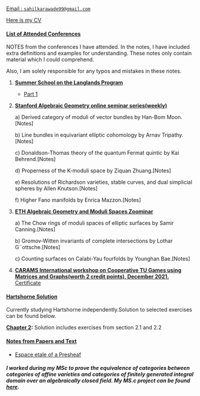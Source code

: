 <ins> Email :  <a href='mailto:sahilkarawade99@gmail.com'> `sahilkarawade99@gmail.com` </a> </ins>

<ins> Here is my [CV](https://sahil-karawade.github.io/folder/CV.pdf) </ins>


#### <ins> List of Attended Conferences  </ins>
NOTES from the conferences I have attended. In the notes, I have included extra definitions and examples for understanding. These notes only contain material which I could comprehend. 

Also, I am solely responsible for any typos and mistakes in these notes.

1. <ins>**Summer School on the Langlands Program**</ins>

   * [Part 1](https://sahil-karawade.github.io/2022-07-09-Summer-School-of-Langlands-Program.html)

2. <ins>**Stanford Algebraic Geometry online seminar series(weekly)**</ins>

   a) Derived category of moduli of vector bundles by Han-Bom Moon.[Notes]

   b) Line bundles in equivariant elliptic cohomology by Arnav Tripathy.[Notes]

   c) Donaldson-Thomas theory of the quantum Fermat quintic by Kai Behrend.[Notes]

   d) Properness of the K-moduli space by Ziquan Zhuang.[Notes]

   e) Resolutions of Richardson varieties, stable curves, and dual simplicial spheres by Allen
      Knutson.[Notes]

   f) Higher Fano manifolds by Enrica Mazzon.[Notes]

3. <ins>**ETH Algebraic Geometry and Moduli Spaces Zoominar**</ins>

   a) The Chow rings of moduli spaces of elliptic surfaces by Samir Canning.[Notes]

   b) Gromov-Witten invariants of complete intersections by Lothar G¨ottsche.[Notes]

   c) Counting surfaces on Calabi-Yau fourfolds by Younghan Bae.[Notes]

4. <ins>**CARAMS International workshop on Cooperative TU Games using Matrices and Graphs(worth
2 credit points), December 2021.**</ins>  [Certificate](https://sahil-karawade.github.io/folder/CARAMS.pdf)

#### <ins> Hartshorne Solution </ins>
Currently studying Hartshorne independently.Solution to selected exercises can be found below.

**[Chapter 2](https://sahil-karawade.github.io/Hartshorne-Solution.html):** Solution includes exercises from section 2.1 and 2.2


#### <ins> Notes from Papers and Text</ins>
* [Espace etale of a Presheaf](https://sahil-karawade.github.io//folder/Espace%20etale%20of%20a%20Presheaf.pdf)

##### I worked during my MSc to prove the equivalence of categories between categories of affine varieties and categories of finitely generated integral domain over an algebraically closed field. My MS.c project can be found [here](https://sahil-karawade.github.io/folder/Sahil%20Karawade(203102010).pdf).
